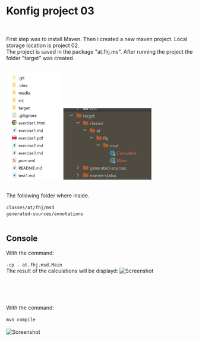 # Konfig project 03
<br>

First step was to install Maven.
Then i created a new maven project.
Local storage location is project 02.
<br>
The project is saved in the package "at.fhj.ms".
After running the project the folder "target" was created.

<br>
<img src="media/picture1.PNG" alt="Screenshot" width = 150px>
<img src="media/target.PNG" alt="Screenshot">
<br><br>

The following folder where inside.

```classes/at/fhj/msd```
<br>
```generated-sources/annotations```
<br><br>

## Console


With the command:
<br>

```-cp . at.fhj.msd.Main```
<br>
The result of the calculations will be displayd:
<img src="media/console.PNG" alt="Screenshot">


<br><br><br><br>
With the command:

```mvn compile```
<br><br>
<img src="media/mvn.PNG" alt="Screenshot">

